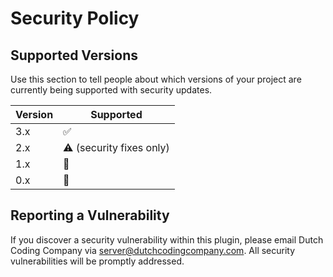 # Security Policy

## Supported Versions

Use this section to tell people about which versions of your project are
currently being supported with security updates.

| Version | Supported          |
| ------- | ------------------ |
| 3.x   | :white_check_mark: |
| 2.x   | :warning: (security fixes only) |
| 1.x   | :no_entry_sign: |
| 0.x   | :no_entry_sign: |

## Reporting a Vulnerability

If you discover a security vulnerability within this plugin, please email Dutch Coding Company via [server@dutchcodingcompany.com](mailto:server@dutchcodingcompany.com). 
All security vulnerabilities will be promptly addressed.
